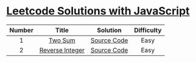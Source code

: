 # [Leetcode Solutions with JavaScript](https://leetcode-cn.com/)


Number|Title|Solution|Difficulty
:----:|:---:|:------:|:--------:
1|[Two Sum](https://leetcode-cn.com/problems/two-sum/description/)|[Source Code](./Algorithms/Two%20Sum/two-sum.js)|Easy
2|[Reverse Integer](https://leetcode-cn.com/problems/reverse-integer/description/)|[Source Code](./Algorithms/Reverse%20Integer/reverse-integer.js)|Easy
